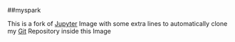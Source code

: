 ##myspark

This is a fork of [Jupyter](https://github.com/jupyter/docker-stacks/tree/master/all-spark-notebook) Image with some extra lines to automatically clone my [Git](https://github.com/jagan120/learning-spark) Repository inside this Image
